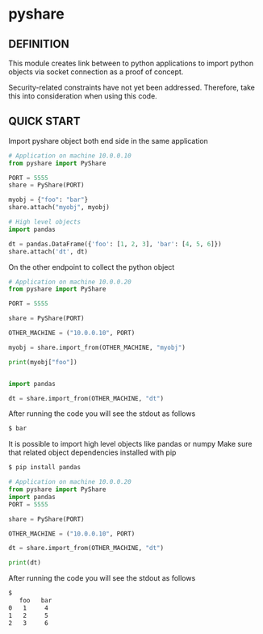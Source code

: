 # pyshare

## DEFINITION
This module creates link between to python applications to import python objects via socket connection as a proof of concept.

Security-related constraints have not yet been addressed. Therefore, take this into consideration when using this code.

## QUICK START

Import pyshare object both end side in the same application


```python
# Application on machine 10.0.0.10
from pyshare import PyShare

PORT = 5555
share = PyShare(PORT)

myobj = {"foo": "bar"}
share.attach("myobj", myobj)

# High level objects
import pandas

dt = pandas.DataFrame({'foo': [1, 2, 3], 'bar': [4, 5, 6]})
share.attach('dt', dt)
```

On the other endpoint to collect the python object
```python
# Application on machine 10.0.0.20
from pyshare import PyShare

PORT = 5555

share = PyShare(PORT)

OTHER_MACHINE = ("10.0.0.10", PORT)

myobj = share.import_from(OTHER_MACHINE, "myobj")

print(myobj["foo"])


import pandas

dt = share.import_from(OTHER_MACHINE, "dt")


```

After running the code you will see the stdout as follows

```bash
$ bar
```

It is possible to import high level objects like pandas or numpy
Make sure that related object dependencies installed with pip

```bash
$ pip install pandas
```

```python
# Application on machine 10.0.0.20
from pyshare import PyShare
import pandas
PORT = 5555

share = PyShare(PORT)

OTHER_MACHINE = ("10.0.0.10", PORT)

dt = share.import_from(OTHER_MACHINE, "dt")

print(dt)
```

After running the code you will see the stdout as follows

```bash
$
   foo   bar
0   1     4
1   2     5
2   3     6
```